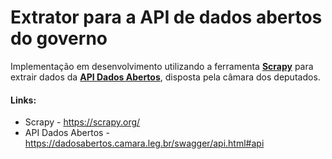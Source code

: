 # Extrator para a API de dados abertos do governo

Implementação em desenvolvimento utilizando a ferramenta **[Scrapy]** para extrair dados da **[API Dados Abertos]**, disposta pela câmara dos deputados.

#### Links:
- Scrapy - https://scrapy.org/
- API Dados Abertos - https://dadosabertos.camara.leg.br/swagger/api.html#api

[Scrapy]: <https://scrapy.org/>
[API Dados Abertos]: <https://dadosabertos.camara.leg.br/swagger/api.html>
